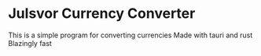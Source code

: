 # Julsvor Currency Converter

This is a simple program for converting currencies
Made with tauri and rust
Blazingly fast